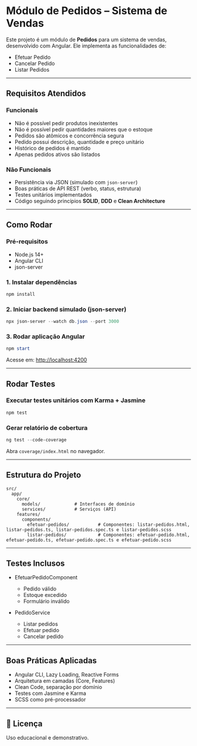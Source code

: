 
# Módulo de Pedidos – Sistema de Vendas

Este projeto é um módulo de **Pedidos** para um sistema de vendas, desenvolvido com Angular. Ele implementa as funcionalidades de:

- Efetuar Pedido
- Cancelar Pedido
- Listar Pedidos

---

## Requisitos Atendidos

### Funcionais

- Não é possível pedir produtos inexistentes
- Não é possível pedir quantidades maiores que o estoque
- Pedidos são atômicos e concorrência segura
- Pedido possui descrição, quantidade e preço unitário
- Histórico de pedidos é mantido
- Apenas pedidos ativos são listados

### Não Funcionais

- Persistência via JSON (simulado com `json-server`)
- Boas práticas de API REST (verbo, status, estrutura)
- Testes unitários implementados
- Código seguindo princípios **SOLID**, **DDD** e **Clean Architecture**

---

## Como Rodar

### Pré-requisitos

- Node.js 14+
- Angular CLI
- json-server

### 1. Instalar dependências

```powershell
npm install
```

### 2. Iniciar backend simulado (json-server)

```powershell
npx json-server --watch db.json --port 3000
```

### 3. Rodar aplicação Angular

```powershell
npm start
```

Acesse em: [http://localhost:4200](http://localhost:4200)

---

## Rodar Testes

### Executar testes unitários com Karma + Jasmine

```powershell
npm test
```

### Gerar relatório de cobertura

```powershell
ng test --code-coverage
```

Abra `coverage/index.html` no navegador.

---

## Estrutura do Projeto

```
src/
  app/
    core/
      models/             # Interfaces de domínio
      services/           # Serviços (API)
    features/
      components/
        efetuar-pedidos/           # Componentes: listar-pedidos.html, listar-pedidos.ts, listar-pedidos.spec.ts e listar-pedidos.scss
        listar-pedidos/            # Componentes: efetuar-pedido.html, efetuar-pedido.ts, efetuar-pedido.spec.ts e efetuar-pedido.scss
```

---

## Testes Inclusos

- EfetuarPedidoComponent
  - Pedido válido
  - Estoque excedido
  - Formulário inválido

- PedidoService
  - Listar pedidos
  - Efetuar pedido
  - Cancelar pedido

---

## Boas Práticas Aplicadas

- Angular CLI, Lazy Loading, Reactive Forms
- Arquitetura em camadas (Core, Features)
- Clean Code, separação por domínio
- Testes com Jasmine e Karma
- SCSS como pré-processador

---

## 🧾 Licença

Uso educacional e demonstrativo.
